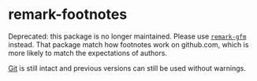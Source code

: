# remark-footnotes

Deprecated: this package is no longer maintained.
Please use [`remark-gfm`][gfm] instead.
That package match how footnotes work on github.com,
which is more likely to match the expectations of authors.

[Git][] is still intact and previous versions can still be used without warnings.

[gfm]: https://github.com/remarkjs/remark-gfm

[git]: https://github.com/remarkjs/remark-footnotes/tree/252781c
